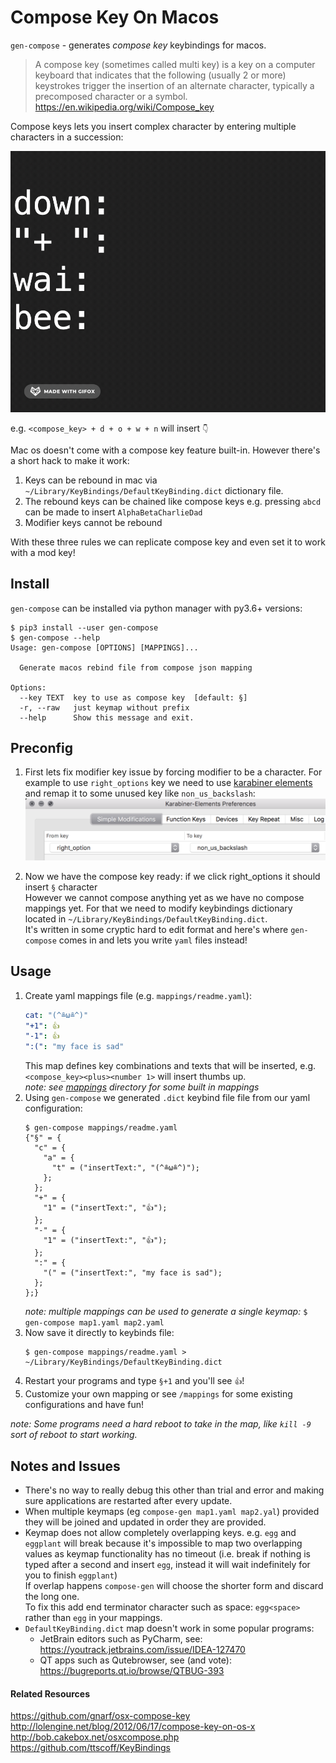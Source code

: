 # Compose Key On Macos

`gen-compose` - generates _compose key_ keybindings for macos.  

> A compose key (sometimes called multi key) is a key on a computer keyboard that indicates that the following (usually 2 or more) keystrokes trigger the insertion of an alternate character, typically a precomposed character or a symbol.
> https://en.wikipedia.org/wiki/Compose_key

Compose keys lets you insert complex character by entering multiple characters in a succession:

![screencast demonstration of compose key](./demo.gif)

e.g. `<compose_key> + d + o + w + n` will insert `👇`

Mac os doesn't come with a compose key feature built-in. However there's a short hack to make it work:

1. Keys can be rebound in mac via `~/Library/KeyBindings/DefaultKeyBinding.dict` dictionary file.
2. The rebound keys can be chained like compose keys e.g. pressing `abcd` can be made to insert `AlphaBetaCharlieDad`
3. Modifier keys cannot be rebound

With these three rules we can replicate compose key and even set it to work with a mod key!

## Install

`gen-compose` can be installed via python manager with py3.6+ versions:

```
$ pip3 install --user gen-compose
$ gen-compose --help
Usage: gen-compose [OPTIONS] [MAPPINGS]...

  Generate macos rebind file from compose json mapping

Options:
  --key TEXT  key to use as compose key  [default: §]
  -r, --raw   just keymap without prefix
  --help      Show this message and exit.
```

## Preconfig


1. First lets fix modifier key issue by forcing modifier to be a character. For example to use `right_options` key we need to use [karabiner elements] and remap it to some unused key like `non_us_backslash`:
![karabiner compose screenshot](./karabiner-compose.png)

2. Now we have the compose key ready: if we click right_options it should insert `§` character  
    However we cannot compose anything yet as we have no compose mappings yet. For that we need to modify keybindings dictionary located in `~/Library/KeyBindings/DefaultKeyBinding.dict`.  
    It's written in some cryptic hard to edit format and here's where `gen-compose` comes in and lets you write `yaml` files instead!

## Usage

1. Create yaml mappings file (e.g. `mappings/readme.yaml`):
    ```yaml
    cat: "(^≗ω≗^)"
    "+1": 👍
    "-1": 👍
    ":(": "my face is sad"
    ```
   This map defines key combinations and texts that will be inserted, e.g. `<compose_key><plus><number 1>` will insert thumbs up.  
   _note: see [mappings](./mappings) directory for some built in mappings_
2. Using `gen-compose` we generated `.dict` keybind file file from our yaml configuration:
    ```shell
    $ gen-compose mappings/readme.yaml
    {"§" = {
      "c" = {
        "a" = {
          "t" = ("insertText:", "(^≗ω≗^)");
        };
      };
      "+" = {
        "1" = ("insertText:", "👍");
      };
      "-" = {
        "1" = ("insertText:", "👍");
      };
      ":" = {
        "(" = ("insertText:", "my face is sad");
      };
    };}
    ```
   _note: multiple mappings can be used to generate a single keymap:_ `$ gen-compose map1.yaml map2.yaml`
3. Now save it directly to keybinds file:
    ```shell
    $ gen-compose mappings/readme.yaml > ~/Library/KeyBindings/DefaultKeyBinding.dict
    ```
4. Restart your programs and type `§+1` and you'll see `👍`!
5. Customize your own mapping or see `/mappings` for some existing configurations and have fun!


_note: Some programs need a hard reboot to take in the map, like `kill -9` sort of reboot to start working._

## Notes and Issues

* There's no way to really debug this other than trial and error and making sure applications are restarted after every update.  
* When multiple keymaps (eg `compose-gen map1.yaml map2.yal`) provided they will be joined and updated in order they are provided.
* Keymap does not allow completely overlapping keys. e.g. `egg` and `eggplant` will break because it's impossible to map two overlapping values as keymap functionality has no timeout (i.e. break if nothing is typed after a second and insert `egg`, instead it will wait indefinitely for you to finish `eggplant`)  
    If overlap happens `compose-gen` will choose the shorter form and discard the long one.  
    To fix this add end terminator character such as space: `egg<space>` rather than `egg` in your mappings.
* `DefaultKeyBinding.dict` map doesn't work in some popular programs: 
    - JetBrain editors such as PyCharm, see: https://youtrack.jetbrains.com/issue/IDEA-127470
    - QT apps such as Qutebrowser, see (and vote): https://bugreports.qt.io/browse/QTBUG-393



#### Related Resources

https://github.com/gnarf/osx-compose-key  
http://lolengine.net/blog/2012/06/17/compose-key-on-os-x  
http://bob.cakebox.net/osxcompose.php  
https://github.com/ttscoff/KeyBindings

[karabiner elements]: https://karabiner-elements.pqrs.org/
